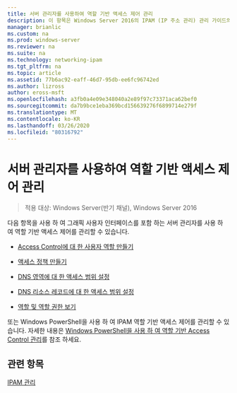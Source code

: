 ```yaml
---
title: 서버 관리자를 사용하여 역할 기반 액세스 제어 관리
description: 이 항목은 Windows Server 2016의 IPAM (IP 주소 관리) 관리 가이드의 일부입니다.
manager: brianlic
ms.custom: na
ms.prod: windows-server
ms.reviewer: na
ms.suite: na
ms.technology: networking-ipam
ms.tgt_pltfrm: na
ms.topic: article
ms.assetid: 77b6ac92-eaff-46d7-95db-ee6fc96742ed
ms.author: lizross
author: eross-msft
ms.openlocfilehash: a3fb0a4e09e348040a2e89f97c73371aca62bef0
ms.sourcegitcommit: da7b9bce1eba369bcd156639276f6899714e279f
ms.translationtype: MT
ms.contentlocale: ko-KR
ms.lasthandoff: 03/26/2020
ms.locfileid: "80316792"
---
```

# <a name="manage-role-based-access-control-with-server-manager"></a>서버 관리자를 사용하여 역할 기반 액세스 제어 관리

>적용 대상: Windows Server(반기 채널), Windows Server 2016

다음 항목을 사용 하 여 그래픽 사용자 인터페이스를 포함 하는 서버 관리자를 사용 하 여 역할 기반 액세스 제어를 관리할 수 있습니다.  
  
-   [Access Control에 대 한 사용자 역할 만들기](../../technologies/ipam/Create-a-User-Role-for-Access-Control.md)  
  
-   [액세스 정책 만들기](../../technologies/ipam/Create-an-Access-Policy.md)  
  
-   [DNS 영역에 대 한 액세스 범위 설정](../../technologies/ipam/Set-Access-Scope-for-a-DNS-Zone.md)
  
-   [DNS 리소스 레코드에 대 한 액세스 범위 설정](../../technologies/ipam/Set-Access-Scope-for-DNS-Resource-Records.md)
  
-   [역할 및 역할 권한 보기](../../technologies/ipam/View-Roles-and-Role-Permissions.md)
  
또는 Windows PowerShell을 사용 하 여 IPAM 역할 기반 액세스 제어를 관리할 수 있습니다. 자세한 내용은 [Windows PowerShell을 사용 하 여 역할 기반 Access Control 관리](../../technologies/ipam/Manage-Role-Based-Access-Control-with-Windows-PowerShell.md)를 참조 하세요.
  
## <a name="see-also"></a>관련 항목  
[IPAM 관리](Manage-IPAM.md)  
  


